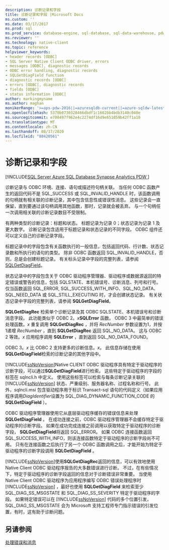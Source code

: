 ```yaml
---
description: 诊断记录和字段
title: 诊断记录和字段 |Microsoft Docs
ms.custom: ''
ms.date: 03/17/2017
ms.prod: sql
ms.prod_service: database-engine, sql-database, sql-data-warehouse, pdw
ms.reviewer: ''
ms.technology: native-client
ms.topic: reference
helpviewer_keywords:
- header records [ODBC]
- SQL Server Native Client ODBC driver, errors
- messages [ODBC], diagnostic records
- ODBC error handling, diagnostic records
- SQLGetDiagField function
- diagnostic records [ODBC]
- errors [ODBC], diagnostic records
- fields [ODBC]
- status information [ODBC]
author: markingmyname
ms.author: maghan
monikerRange: '>=aps-pdw-2016||=azuresqldb-current||=azure-sqldw-latest||>=sql-server-2016||=sqlallproducts-allversions||>=sql-server-linux-2017||=azuresqldb-mi-current'
ms.openlocfilehash: 5370b0730328466dbdf1c1602bb4bdb3140c040e
ms.sourcegitcommit: e700497f962e4c2274df16d9e651059b42ff1a10
ms.translationtype: MT
ms.contentlocale: zh-CN
ms.lasthandoff: 08/17/2020
ms.locfileid: "88420561"
---
```

# <a name="diagnostic-records-and-fields"></a>诊断记录和字段
[!INCLUDE[SQL Server Azure SQL Database Synapse Analytics PDW ](../../includes/applies-to-version/sql-asdb-asdbmi-asa-pdw.md)]

  诊断记录与 ODBC 环境、连接、语句或描述符句柄关联。 当任何 ODBC 函数产生的返回代码不是 SQL_SUCCESS 或 SQL_INVALID_HANDLE 时，该函数调用的句柄就有相关联的诊断记录，其中包含信息性或错误性消息。 这些记录会一直保留，直到要通过该句柄调用其他函数，那时，记录就会被丢弃。 与一个句柄任一次调用相关联的诊断记录数目不受限制。  
  
 有两种类型的诊断记录：标题和状态。 标题记录为记录 0；状态记录为记录 1 及更大数字。 诊断记录包含适用于标题记录和状态记录的不同字段。 ODBC 组件还可以定义自己的诊断记录字段。  
  
 标题记录中的字段包含有关函数执行的一般信息，包括返回代码、行计数、状态记录数和所执行的语句的类型。 除非 ODBC 函数返回 SQL_INVALID_HANDLE，否则，总是会创建标题记录。 有关标头记录中字段的完整列表，请参阅 [SQLGetDiagField](../../relational-databases/native-client-odbc-api/sqlgetdiagfield.md)。  
  
 状态记录中的字段包含关于 ODBC 驱动程序管理器、驱动程序或数据源返回的特定错误或警告的信息，包括 SQLSTATE、本机错误号、诊断消息、列号和行号。 仅当函数返回 SQL_ERROR, SQL_SUCCESS_WITH_INFO、SQL_NO_DATA、SQL_NEED_DATA 或 SQL_STILL_EXECUTING 时，才会创建状态记录。 有关状态记录中字段的完整列表，请参阅 **SQLGetDiagField**。  
  
 **SQLGetDiagRec** 检索单个诊断记录及其 ODBC SQLSTATE、本机错误号和诊断消息字段。 此功能类似于 ODBC 2。_x_**SQLError** 函数。 ODBC 3 中最简单的错误处理函数。*x* 重复调用 **SQLGetDiagRec** ，并将 *RecNumber* 参数设置为1，并按1递增 *RecNumber* ，直到 **SQLGetDiagRec** 返回 SQL_NO_DATA。 这与 ODBC 2 等效。*x* 应用程序调用 **SQLError** ，直到返回 SQL_NO_DATA_FOUND。  
  
 ODBC 3。*x* 比 ODBC 2 支持更多的诊断信息。*x*。 此信息存储在使用 **SQLGetDiagField**检索的诊断记录的其他字段中。  
  
 [!INCLUDE[ssNoVersion](../../includes/ssnoversion-md.md)]Native CLIENT ODBC 驱动程序具有特定于驱动程序的诊断字段，可以通过**SQLGetDiagField**进行检索。 这些特定于驱动程序的字段的标签在 sqlncli.h 中定义。 使用这些标签可以检索与每条诊断记录关联的 [!INCLUDE[ssNoVersion](../../includes/ssnoversion-md.md)] 状态、严重级别、服务器名称、过程名称和行号。 此外，sqlncli.msi 包含驱动程序用于标识 Transact-sql 语句的代码定义（如果应用程序调用*DiagIdentifier*设置为 SQL_DIAG_DYNAMIC_FUNCTION_CODE 的**SQLGetDiagField** ）。  
  
 ODBC 驱动程序管理器使用它从底层驱动程序缓存的错误信息来处理**SQLGetDiagField** 。 在成功连接之前，ODBC 驱动程序管理器不会缓存特定于驱动程序的诊断字段。 如果在成功完成连接之前调用以获取特定于驱动程序的诊断字段， **SQLGetDiagField**将返回 SQL_ERROR。 如果 ODBC 连接函数返回 SQL_SUCCESS_WITH_INFO，则该连接函数特定于驱动程序的诊断字段尚不可用。 只有在连接函数之后执行了另一个 ODBC 函数调用之后，才能开始为特定于驱动程序的诊断字段调用 **SQLGetDiagField** 。  
  
 [!INCLUDE[ssNoVersion](../../includes/ssnoversion-md.md)]使用**SQLGetDiagRec**返回的信息，可以有效地使用 Native Client ODBC 驱动程序报告的大多数错误进行诊断。 不过，在有些情况下，特定于驱动程序的诊断字段返回的信息对于诊断错误非常重要。 当使用 Native Client ODBC 驱动程序为应用程序编写 ODBC 错误处理程序时 [!INCLUDE[ssNoVersion](../../includes/ssnoversion-md.md)] ，最好也使用 **SQLGetDiagField** 来检索至少 SQL_DIAG_SS_MSGSTATE 和 SQL_DIAG_SS_SEVERITY 特定于驱动程序的字段。 如果特定错误可以在 [!INCLUDE[ssNoVersion](../../includes/ssnoversion-md.md)] 代码的多个位置引发，SQL_DIAG_SS_MSGSTATE 会为 Microsoft 支持工程师专门指示错误的引发位置，有时，这有助于诊断问题。  
  
## <a name="see-also"></a>另请参阅  
 [处理错误和消息](../../relational-databases/native-client-odbc-error-messages/handling-errors-and-messages.md)  
  
  
